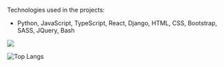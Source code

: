 Technologies used in the projects:
    
*   Python, JavaScript, TypeScript, React, Django, HTML, CSS, Bootstrap, SASS, JQuery, Bash


<img src="https://media.tenor.com/NeJfHqkmdMIAAAAi/tux-linux-penguin.gif"></img>

![Top Langs](https://github-readme-stats.vercel.app/api/top-langs/?isaenesuslu=&theme=tokyonight)
